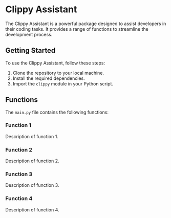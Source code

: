 # Clippy Assistant

The Clippy Assistant is a powerful package designed to assist developers in their coding tasks. It provides a range of functions to streamline the development process.

## Getting Started

To use the Clippy Assistant, follow these steps:

1. Clone the repository to your local machine.
2. Install the required dependencies.
3. Import the `clippy` module in your Python script.

## Functions

The `main.py` file contains the following functions:

### Function 1

Description of function 1.

### Function 2

Description of function 2.

### Function 3

Description of function 3.

### Function 4

Description of function 4.

### Function 5

Description of function 5.
